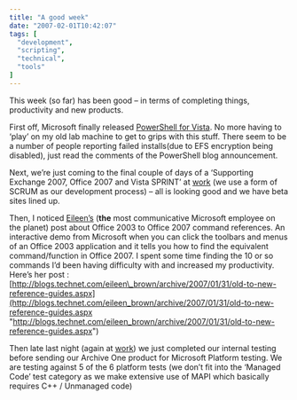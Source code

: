 ```yaml
---
title: "A good week"
date: "2007-02-01T10:42:07"
tags: [
  "development",
  "scripting",
  "technical",
  "tools"
]
---
```

This week (so far) has been good – in terms of completing things, productivity and new products.

First off, Microsoft finally released [PowerShell for Vista](http://blogs.msdn.com/powershell/archive/2007/01/29/windows-powershell-1-0-for-windows-vista.aspx). No more having to ‘play’ on my old lab machine to get to grips with this stuff. There seem to be a number of people reporting failed installs(due to EFS encryption being disabled), just read the comments of the PowerShell blog announcement.

Next, we’re just coming to the final couple of days of a ‘Supporting Exchange 2007, Office 2007 and Vista SPRINT’ at [work](http://www.c2c.com/) (we use a form of SCRUM as our development process) – all is looking good and we have beta sites lined up.

Then, I noticed [Eileen’s](http://blogs.technet.com/eileen_brown/default.aspx) (**the** most communicative Microsoft employee on the planet) post about Office 2003 to Office 2007 command references. An interactive demo from Microsoft when you can click the toolbars and menus of an Office 2003 application and it tells you how to find the equivalent command/function in Office 2007. I spent some time finding the 10 or so commands I’d been having difficulty with and increased my productivity.  
Here’s her post : [http://blogs.technet.com/eileen\_brown/archive/2007/01/31/old-to-new-reference-guides.aspx](http://blogs.technet.com/eileen_brown/archive/2007/01/31/old-to-new-reference-guides.aspx "http://blogs.technet.com/eileen_brown/archive/2007/01/31/old-to-new-reference-guides.aspx")

Then late last night (again at [work](http://www.c2c.com/)) we just completed our internal testing before sending our Archive One product for Microsoft Platform testing. We are testing against 5 of the 6 platform tests (we don’t fit into the ‘Managed Code’ test category as we make extensive use of MAPI which basically requires C++ / Unmanaged code)